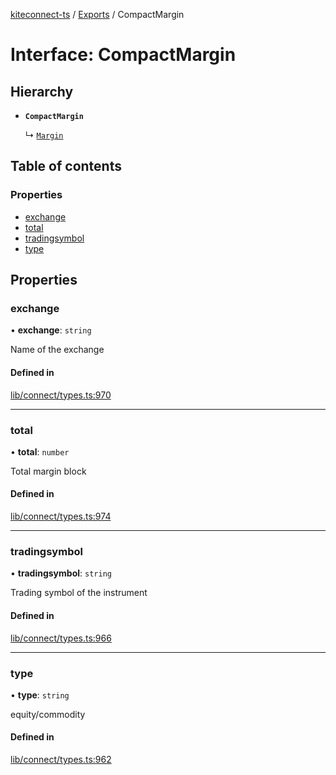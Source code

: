 [kiteconnect-ts](../README.md) / [Exports](../modules.md) / CompactMargin

# Interface: CompactMargin

## Hierarchy

- **`CompactMargin`**

  ↳ [`Margin`](Margin.md)

## Table of contents

### Properties

- [exchange](CompactMargin.md#exchange)
- [total](CompactMargin.md#total)
- [tradingsymbol](CompactMargin.md#tradingsymbol)
- [type](CompactMargin.md#type)

## Properties

### exchange

• **exchange**: `string`

Name of the exchange

#### Defined in

[lib/connect/types.ts:970](https://github.com/anurag-roy/kiteconnect-ts/blob/327f526/lib/connect/types.ts#L970)

___

### total

• **total**: `number`

Total margin block

#### Defined in

[lib/connect/types.ts:974](https://github.com/anurag-roy/kiteconnect-ts/blob/327f526/lib/connect/types.ts#L974)

___

### tradingsymbol

• **tradingsymbol**: `string`

Trading symbol of the instrument

#### Defined in

[lib/connect/types.ts:966](https://github.com/anurag-roy/kiteconnect-ts/blob/327f526/lib/connect/types.ts#L966)

___

### type

• **type**: `string`

equity/commodity

#### Defined in

[lib/connect/types.ts:962](https://github.com/anurag-roy/kiteconnect-ts/blob/327f526/lib/connect/types.ts#L962)
